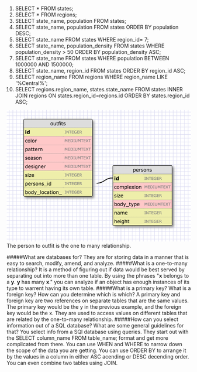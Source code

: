 1. SELECT * FROM states;
2. SELECT * FROM regions;
3. SELECT state_name, population FROM states;
4. SELECT state_name, population FROM states
ORDER BY population DESC;
5. SELECT state_name FROM states
WHERE region_id= 7;
6. SELECT state_name, population_density FROM states
   WHERE population_density > 50
    ORDER BY population_density ASC;
7. SELECT state_name FROM states
   WHERE population BETWEEN 1000000 AND 1500000;
8. SELECT state_name, region_id FROM states
    ORDER BY region_id ASC;
9. SELECT region_name FROM regions
   WHERE region_name LIKE '%Central%';
10. SELECT regions.region_name, states.state_name FROM states
    INNER JOIN regions ON states.region_id=regions.id
    ORDER BY states.region_id ASC;

![outfits](outfits.png)
The person to outfit is the one to many relationship.

#####What are databases for?
They are for storing data in a manner that is easy to search, modify, amend, and analyze.
#####What is a one-to-many relationship?
It is a method of figuring out if data would be best served by separating out into more than one table.  By using the phrases "__x__ belongs to a __y__. __y__ has many __x__." you can analyze if an object has enough instances of its type to warrent having its own table.
#####What is a primary key? What is a foreign key? How can you determine which is which?
A primary key and foreign key are two references on separate tables that are the same values.  The primary key would be the y in the previous example, and the foreign key would be the x.  They are used to access values on different tables that are related by the one-to-many relationship.
#####How can you select information out of a SQL database? What are some general guidelines for that?
You select info from a SQl database using queries. They start out with the SELECT column_name FROM table_name; format and get more complicated from there.  You can use WHEN and WHERE to narrow down the scope of the data you are getting.  You can use ORDER BY to arrange it by the values in a column in either ASC acending or DESC decending order.  You can even combine two tables using JOIN.
